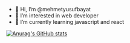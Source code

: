 - 👋 Hi, I’m @mehmetyusufbayat
- 👀 I’m interested in web developer
- 🌱 I’m currently learning javascript and react

[![Anurag's GitHub stats](https://github-readme-stats.vercel.app/api?username=mehmetyusufbayat)](https://github.com/anuraghazra/github-readme-stats)
